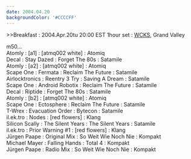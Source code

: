 ```yaml
---
date: 2004.04.20
backgroundColor: '#CCCCFF'
---
```


\>>Breakfast : 2004.Apr.20tu 20:00 EST 1hour set : [WCKS](http://www.wcks.org/), Grand Valley  

m50...  
Atomly : \[a1\] : \[atmq002 white\] : Atomiq  
Decal : Stay Dazed : Forget The 80s : Satamile  
Atomly : \[a2\] : \[atmq002 white\] : Atomiq  
Scape One : Fermata : Reclaim The Future : Satamile  
Airlocktronics : Reentry 3 Try : Saving A Dream : Satamile  
Scape One : Android Robotix : Reclaim The Future : Satamile  
Decal : Riptide : Forget The 80s : Satamile  
Atomly : \[b2\] : \[atmq002 white\] : Atomiq  
Scape One : Ectosphere : Reclaim The Future : Satamile  
T-Wrex : Evacuation Order : Bytecon : Satamile  
il.ek.tro : Nodes : \[red flowers\] : Klang  
Silicon Scally : The Silent Years : The Silent Years : Satamile  
il.ek.tro : Prior Warning #1 : \[red flowers\] : Klang  
Jürgen Paape : Original Mix : So Weit Wie Noch Nie : Kompakt  
Michael Mayer : Falling Hands : Total 4 : Kompakt  
Jürgen Paape : Radio Mix : So Weit Wie Noch Nie : Kompakt